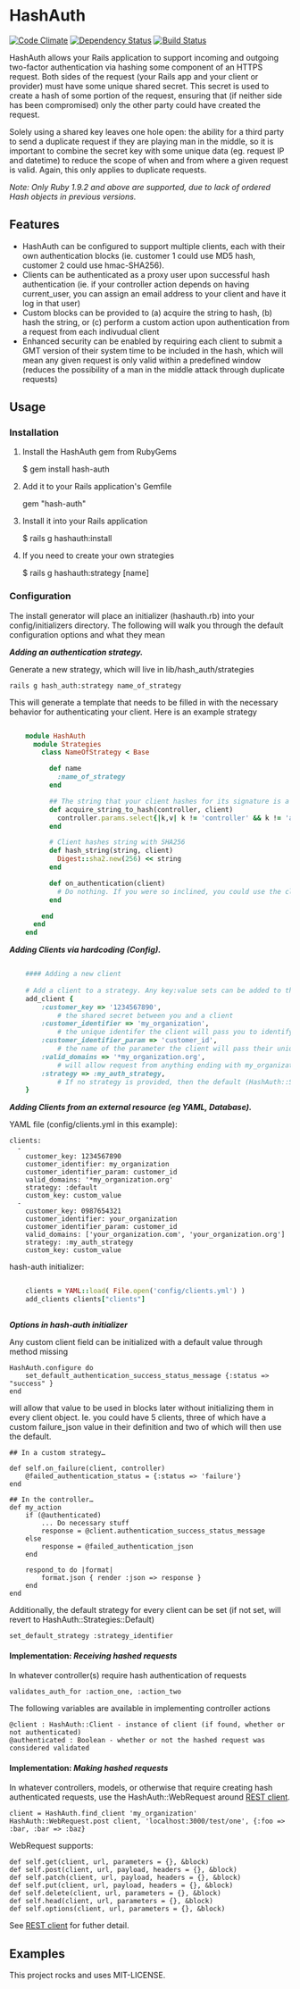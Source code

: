 # HashAuth
[![Code Climate](https://codeclimate.com/github/maxwells/hash-auth.png)](https://codeclimate.com/github/maxwells/hash-auth)
[![Dependency Status](https://gemnasium.com/maxwells/hash-auth.png)](https://gemnasium.com/maxwells/hash-auth)
[![Build Status](https://travis-ci.org/maxwells/hash-auth.png?branch=master)](https://travis-ci.org/maxwells/hash-auth)

HashAuth allows your Rails application to support incoming and outgoing two-factor authentication via hashing some component of an HTTPS request. Both sides of the request (your Rails app and your client or provider) must have some unique shared secret. This secret is used to create a hash of some portion of the request, ensuring that (if neither side has been compromised) only the other party could have created the request.

Solely using a shared key leaves one hole open: the ability for a third party to send a duplicate request if they are playing man in the middle, so it is important to combine the secret key with some unique data (eg. request IP and datetime) to reduce the scope of when and from where a given request is valid. Again, this only applies to duplicate requests.

_Note: Only Ruby 1.9.2 and above are supported, due to lack of ordered Hash objects in previous versions._

## Features
- HashAuth can be configured to support multiple clients, each with their own authentication blocks (ie. customer 1 could use MD5 hash, customer 2 could use hmac-SHA256).
- Clients can be authenticated as a proxy user upon successful hash authentication (ie. if your controller action depends on having current_user, you can assign an email address to your client and have it log in that user)
- Custom blocks can be provided to (a) acquire the string to hash, (b) hash the string, or (c) perform a custom action upon authentication from a request from each indivudual client
- Enhanced security can be enabled by requiring each client to submit a GMT version of their system time to be included in the hash, which will mean any given request is only valid within a predefined window (reduces the possibility of a man in the middle attack through duplicate requests)

## Usage

### Installation

1) Install the HashAuth gem from RubyGems

	$ gem install hash-auth

2) Add it to your Rails application's Gemfile

	gem "hash-auth"
	
3) Install it into your Rails application

	$ rails g hashauth:install	
	
4) If you need to create your own strategies

	$ rails g hashauth:strategy [name]

### Configuration

The install generator will place an initializer (hashauth.rb) into your config/initializers directory. The following will walk you through the default configuration options and what they mean


**_Adding an authentication strategy._**

Generate a new strategy, which will live in lib/hash_auth/strategies

	rails g hash_auth:strategy name_of_strategy

This will generate a template that needs to be filled in with the necessary behavior for authenticating your client. Here is an example strategy


```ruby	

	module HashAuth
      module Strategies
        class NameOfStrategy < Base

          def name
            :name_of_strategy
          end

		  ## The string that your client hashes for its signature is a concatenation of parameters in order, joined by '&' and appended with the client's secret key.
          def acquire_string_to_hash(controller, client)
            controller.params.select{|k,v| k != 'controller' && k != 'action' }.map{|k,v| "#{k}=#{v}"}.join('&') + client.customer_key
          end

		  # Client hashes string with SHA256
          def hash_string(string, client)
            Digest::sha2.new(256) << string
          end

          def on_authentication(client)
            # Do nothing. If you were so inclined, you could use the client information to do something specific to your system (like logging in a proxy user for your API client with your favorite user management system)
          end

        end
      end
    end

```

**_Adding Clients via hardcoding (Config)._**


```ruby

	#### Adding a new client
	
	# Add a client to a strategy. Any key:value sets can be added to the hash, which will be accessible in your strategy. The required ones are shown below (though there are default options for customer_identifier_param and strategy)
	add_client {
		:customer_key => '1234567890',
			# the shared secret between you and a client
		:customer_identifier => 'my_organization',
			# the unique identifer the client will pass you to identify themselves
		:customer_identifier_param => 'customer_id',
			# the name of the parameter the client will pass their unique identifier in
		:valid_domains => '*my_organization.org',
			# will allow request from anything ending with my_organization.org, can also provide a list
		:strategy => :my_auth_strategy,
			# If no strategy is provided, then the default (HashAuth::Strategies::Default) will be used. If the strategy symbol does not reference a valid strategy, then an exception will be raised
	}
```
**_Adding Clients from an external resource (eg YAML, Database)._**
		
YAML file (config/clients.yml in this example):

	clients:
      -
        customer_key: 1234567890
        customer_identifier: my_organization
        customer_identifier_param: customer_id
        valid_domains: '*my_organization.org'
        strategy: :default
        custom_key: custom_value
      -
        customer_key: 0987654321
        customer_identifier: your_organization
        customer_identifier_param: customer_id
        valid_domains: ['your_organization.com', 'your_organization.org']
        strategy: :my_auth_strategy
        custom_key: custom_value
	
hash-auth initializer:

```ruby

	clients = YAML::load( File.open('config/clients.yml') )
    add_clients clients["clients"]
	
```

**_Options in hash-auth initializer_**

Any custom client field can be initialized with a default value through method missing 

	HashAuth.configure do
		set_default_authentication_success_status_message {:status => "success" }
	end
	
will allow that value to be used in blocks later without initializing them in every client object. Ie. you could have 5 clients, three of which have a custom failure_json value in their definition and two of which will then use the default.

	## In a custom strategy…
	
	def self.on_failure(client, controller)
		@failed_authentication_status = {:status => 'failure'}
	end
	
	## In the controller…
	def my_action
		if (@authenticated)
			... Do necessary stuff
			response = @client.authentication_success_status_message
		else
			response = @failed_authentication_json
		end
	
		respond_to do |format|
			format.json { render :json => response }
		end
	end

Additionally, the default strategy for every client can be set (if not set, will revert to HashAuth::Strategies::Default)

	set_default_strategy :strategy_identifier

	
#### Implementation: _Receiving hashed requests_

In whatever controller(s) require hash authentication of requests

	validates_auth_for :action_one, :action_two

The following variables are available in implementing controller actions

	@client : HashAuth::Client - instance of client (if found, whether or not authenticated)
	@authenticated : Boolean - whether or not the hashed request was considered validated


#### Implementation: _Making hashed requests_	
In whatever controllers, models, or otherwise that require creating hash authenticated requests, use the HashAuth::WebRequest around [REST client](https://github.com/rest-client/rest-client).

	client = HashAuth.find_client 'my_organization'
	HashAuth::WebRequest.post client, 'localhost:3000/test/one', {:foo => :bar, :bar => :baz}

WebRequest supports:

	def self.get(client, url, parameters = {}, &block)
    def self.post(client, url, payload, headers = {}, &block)
    def self.patch(client, url, payload, headers = {}, &block)
    def self.put(client, url, payload, headers = {}, &block)
    def self.delete(client, url, parameters = {}, &block)
    def self.head(client, url, parameters = {}, &block)
    def self.options(client, url, parameters = {}, &block)

See [REST client](https://github.com/rest-client/rest-client) for futher detail.


## Examples


This project rocks and uses MIT-LICENSE.